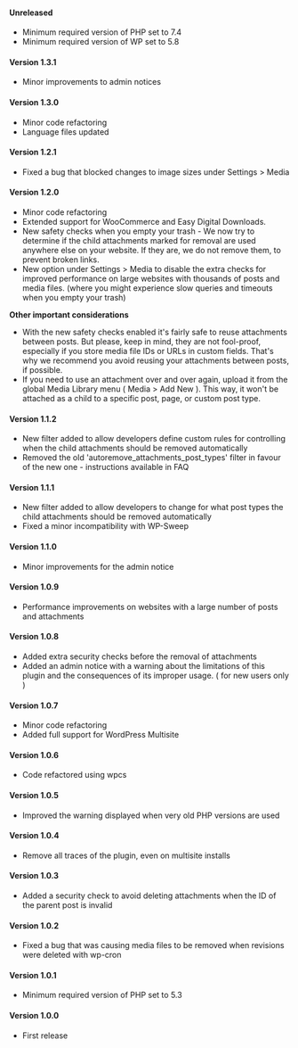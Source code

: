 #### Unreleased
- Minimum required version of PHP set to 7.4
- Minimum required version of WP set to 5.8

#### Version 1.3.1
- Minor improvements to admin notices

#### Version 1.3.0
- Minor code refactoring
- Language files updated

#### Version 1.2.1
- Fixed a bug that blocked changes to image sizes under Settings > Media

#### Version 1.2.0
- Minor code refactoring
- Extended support for WooCommerce and Easy Digital Downloads.
- New safety checks when you empty your trash - We now try to determine if the child attachments marked for removal are used anywhere else on your website. If they are, we do not remove them, to prevent broken links.
- New option under Settings > Media to disable the extra checks for improved performance on large websites with thousands of posts and media files. (where you might experience slow queries and timeouts when you empty your trash)

**Other important considerations**

- With the new safety checks enabled it's fairly safe to reuse attachments between posts. But please, keep in mind, they are not fool-proof, especially if you store media file IDs or URLs in custom fields. That's why we recommend you avoid reusing your attachments between posts, if possible.
- If you need to use an attachment over and over again, upload it from the global Media Library menu ( Media > Add New ). This way, it won't be attached as a child to a specific post, page, or custom post type.

#### Version 1.1.2
- New filter added to allow developers define custom rules for controlling when the child attachments should be removed automatically
- Removed the old 'autoremove_attachments_post_types' filter in favour of the new one - instructions available in FAQ

#### Version 1.1.1
- New filter added to allow developers to change for what post types the child attachments should be removed automatically
- Fixed a minor incompatibility with WP-Sweep

#### Version 1.1.0
- Minor improvements for the admin notice

#### Version 1.0.9
- Performance improvements on websites with a large number of posts and attachments

#### Version 1.0.8
- Added extra security checks before the removal of attachments
- Added an admin notice with a warning about the limitations of this plugin and the consequences of its improper usage. ( for new users only )

#### Version 1.0.7
- Minor code refactoring
- Added full support for WordPress Multisite

#### Version 1.0.6
- Code refactored using wpcs

#### Version 1.0.5
- Improved the warning displayed when very old PHP versions are used

#### Version 1.0.4
- Remove all traces of the plugin, even on multisite installs

#### Version 1.0.3
- Added a security check to avoid deleting attachments when the ID of the parent post is invalid

#### Version 1.0.2
- Fixed a bug that was causing media files to be removed when revisions were deleted with wp-cron

#### Version 1.0.1
- Minimum required version of PHP set to 5.3

#### Version 1.0.0
- First release
